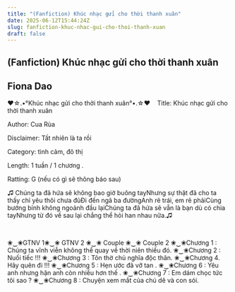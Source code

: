 ```yaml
---
title: "(Fanfiction) Khúc nhạc gửi cho thời thanh xuân"
date: 2025-06-12T15:44:24Z
slug: fanfiction-khuc-nhac-gui-cho-thoi-thanh-xuan
draft: false
---
```


## (Fanfiction) Khúc nhạc gửi cho thời thanh xuân

## Fiona Dao

♥☆.•°Khúc nhạc gửi cho thời thanh xuân°•.☆♥​ ​ ​ ​ ​Title: Khúc nhạc gửi cho thời thanh xuân
 
 
Author: Cua Rùa
 
 
Disclaimer: Tất nhiên là ta rồi 
 
 
Category: tình cảm, đô thị
 
 
Length: 1 tuần / 1 chương .
 
 
Ratting: G (nếu có gì sẽ thông báo sau)
 
 
 
 
 
 
 
 
♫ Chúng ta đã hứa sẽ không bao giờ buông tay​Nhưng sự thật đã cho ta thấy chỉ yêu thôi chưa đủ​Đi đến ngã ba đường​Anh rẽ trái, em rẽ phải​Cùng bướng bỉnh không ngoảnh đầu lại​Chúng ta đã hứa sẽ vẫn là bạn dù có chia tay​Nhưng từ đó về sau lại chẳng thể hỏi han nhau nữa.♫​ ​ ​​ 
 
 
 
 ​ 
 
 
 
❀‿❀GTNV 1❀‿❀ GTNV 2 ❀‿❀ Couple ❀‿❀ Couple 2
❀‿❀Chương 1 : Chúng ta vĩnh viễn không thể quay về thời niên thiếu đó.
❀‿❀Chương 2 : Nuối tiếc !!!
❀‿❀Chương 3 : Tôn thờ chủ nghĩa độc thân.
❀‿❀Chương 4. Hãy quên đi !!!
❀‿❀Chương 5 : Hẹn ước đã vỡ tan .
❀‿❀Chương 6 : Yêu anh nhưng hận anh còn nhiều hơn thế .
❀‿❀Chương 7 : Em dám chọc tức tôi sao ?
❀‿❀Chương 8 : Chuyện xem mắt của chú dê và con sói.
 
 
 ​ 
 
 
 
 
 
 
 
 
 
 
 
 ​